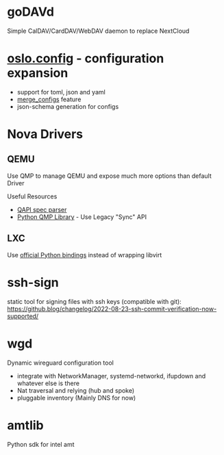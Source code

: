 # goDAVd

Simple CalDAV/CardDAV/WebDAV daemon to replace NextCloud

# [oslo.config](https://github.com/openstack/oslo.config) - configuration expansion
- support for toml, json and yaml 
- [merge_configs](https://github.com/openstack/kolla-ansible/blob/master/ansible/action_plugins/merge_configs.py) feature
- json-schema generation for configs

# Nova Drivers

## QEMU
Use QMP to manage QEMU and expose much more options than default Driver

Useful Resources
- [QAPI spec parser](https://gitlab.com/qemu-project/qemu/-/tree/master/scripts/qapi)
- [Python QMP Library](https://qemu.readthedocs.io/projects/python-qemu-qmp/en/latest/index.html) - Use Legacy "Sync" API

## LXC
Use [official Python bindings](https://github.com/lxc/python3-lxc) instead of wrapping libvirt

# ssh-sign
static tool for signing files with ssh keys (compatible with git):
https://github.blog/changelog/2022-08-23-ssh-commit-verification-now-supported/

# wgd

Dynamic wireguard configuration tool

- integrate with NetworkManager, systemd-networkd, ifupdown and whatever else is there
- Nat traversal and relying (hub and spoke)
- pluggable inventory (Mainly DNS for now)


# amtlib

Python sdk for intel amt

